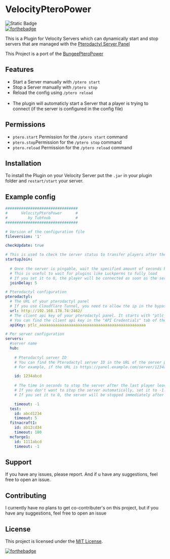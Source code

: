 # VelocityPteroPower
![Static Badge](https://img.shields.io/badge/Velocity-green) <br>
[![forthebadge](https://forthebadge.com/images/badges/works-on-my-machine.svg)](https://forthebadge.com)

This is a Plugin for Velocity Servers which can dynamically start and stop servers that are managed with the [Pterodactyl Server Panel](https://pterodactyl.io/)

This Project is a port of the [BungeePteroPower](https://github.com/Kamesuta/BungeePteroPower)
## Features
- Start a Server manually with `/ptero start`
- Stop a Server manually with `/ptero stop`
- Reload the config using `/ptero reload`
<br><br>
- The plugin will automaticly start a Server that a player is trying to connect (if the server is configured in the config file)

## Permissions
- `ptero.start` Permission for the `/ptero start` command
- `ptero.stop`Permission for the `/ptero stop` command
- `ptero.reload` Permission for the `/ptero reload` command
## Installation 
To install the Plugin on your Velocity Server put the `.jar` in your plugin folder and `restart/start` your server.

## Example config
```yml
################################
#      VelocityPteroPower      #
#         by TubYoub           #
################################

# Version of the configuration file
fileversion: '1'

checkUpdate: true

# This is used to check the server status to transfer players after the server starts
startupJoin:
  
  # Once the server is pingable, wait the specified amount of seconds before sending the player to the server
  # This is useful to wait for plugins like Luckperms to fully load
  # If you set it to 0, the player will be connected as soon as the server is pingable
  joinDelay: 5

# Pterodactyl configuration
pterodactyl:
  # The URL of your pterodactyl panel
  # If you use Cloudflare Tunnel, you need to allow the ip in the bypass setting.
  url: http://192.168.178.74:2462/
  # The client api key of your pterodactyl panel. It starts with "ptlc_".
  # You can find the client api key in the "API Credentials" tab of the "Account" page.
  apiKey: ptlc_aaaaaaaaaaaaaaaaaaaaaaaaaaaaaaaaaaaaaaaaaaaaaaa

# Per server configuration
servers:
  #server name
  hub:
    
    # Pterodactyl server ID
    # You can find the Pterodactyl server ID in the URL of the server page.
    # For example, if the URL is https://panel.example.com/server/1234abcd, the server ID is 1234abcd.

    id: 1234abcd
    
    # The time in seconds to stop the server after the last player leaves.
    # If you don't want to stop the server automatically, set it to -1.
    # If you set it to 0, the server will be stopped immediately after the last player leaves.

    timeout: -1
  test:
    id: abcd1234
    timeout: 5
  fitnacraft1:
    id: ab12cd34
    timeout: 180
  mcforge1:
    id: 1111abcd
    timeout: -1

```

## Support

If you have any issues, please report. And if u have any suggestions, feel free to open an issue.

## Contributing

I currently have no plans to get co-contributer's on this project, but if you have any suggestions, feel free to open an issue


## License

This project is licensed under the [MIT License](LICENSE).

[![forthebadge](https://forthebadge.com/images/badges/powered-by-black-magic.svg)](https://forthebadge.com)

